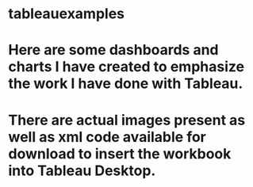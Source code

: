 # tableauexamples
# Here are some dashboards and charts I have created to emphasize the work I have done with Tableau. 
# There are actual images present as well as xml code available for download to insert the workbook into Tableau Desktop. 
